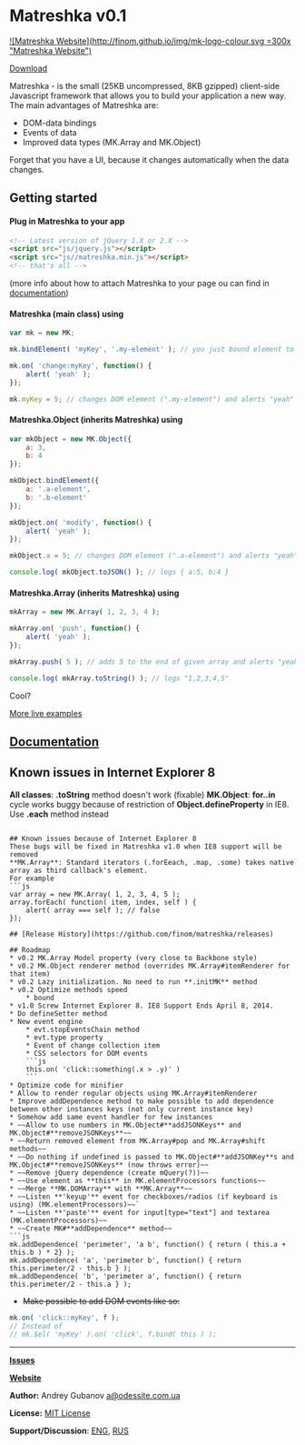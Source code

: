 # Matreshka v0.1
[![Matreshka Website](http://finom.github.io/img/mk-logo-colour.svg =300x "Matreshka Website")](http://finom.github.io/matreshka)

[Download](https://github.com/finom/matreshka/releases)

Matreshka - is the small (25KB uncompressed, 8KB gzipped) client-side Javascript framework that allows you to build your application a new way. The main advantages of Matreshka are:
* DOM-data bindings
* Events of data
* Improved data types (MK.Array and MK.Object)

Forget that you have a UI, because it changes automatically when the data changes.

## Getting started
#### Plug in Matreshka to your app

```html
<!-- Latest version of jQuery 1.X or 2.X -->
<script src="js/jquery.js"></script>
<script src="js//matreshka.min.js"></script>
<!-- that's all -->
```
(more info about how to attach Matreshka to your page ou can find in [documentation](http://finom.github.io/matreshka/docs/))

#### Matreshka (main class) using

```js
var mk = new MK;

mk.bindElement( 'myKey', '.my-element' ); // you just bound element to your key "myKey"

mk.on( 'change:myKey', function() {
	alert( 'yeah' );
});

mk.myKey = 5; // changes DOM element (".my-element") and alerts "yeah"
```

#### Matreshka.Object (inherits Matreshka) using

```js
var mkObject = new MK.Object({
	a: 3,
	b: 4
});

mkObject.bindElement({
	a: '.a-element',
	b: '.b-element'
});

mkObject.on( 'modify', function() {
	alert( 'yeah' );
});

mkObject.a = 5; // changes DOM element (".a-element") and alerts "yeah"

console.log( mkObject.toJSON() ); // logs { a:5, b:4 }
```

#### Matreshka.Array (inherits Matreshka) using
```js
mkArray = new MK.Array( 1, 2, 3, 4 );

mkArray.on( 'push', function() {
	alert( 'yeah' );
});

mkArray.push( 5 ); // adds 5 to the end of given array and alerts "yeah"

console.log( mkArray.toString() ); // logs "1,2,3,4,5"
```

Cool?

[More live examples](http://finom.github.io/matreshka/examples/)

## [Documentation](http://finom.github.io/matreshka/docs/)

## Known issues in Internet Explorer 8
**All classes**: **.toString** method doesn't work (fixable)
**MK.Object**: **for..in** cycle works buggy because of restriction of **Object.defineProperty** in IE8. Use **.each** method instead
```

## Known issues because of Internet Explorer 8
These bugs will be fixed in Matreshka v1.0 when IE8 support will be removed
**MK.Array**: Standard iterators (.forEeach, .map, .some) takes native array as third callback's element.
For example
```js
var array = new MK.Array( 1, 2, 3, 4, 5 );
array.forEach( function( item, index, self ) {
	alert( array === self ); // false
});

## [Release History](https://github.com/finom/matreshka/releases)

## Roadmap
* v0.2 MK.Array Model property (very close to Backbone style)
* v0.2 MK.Object renderer method (overrides MK.Array#itemRenderer for that item)
* v0.2 Lazy initialization. No need to run **.initMK** method
* v0.2 Optimize methods speed
	* bound
* v1.0 Screw Internet Explorer 8. IE8 Support Ends April 8, 2014.
* Do defineSetter method
* New event engine 
	* evt.stopEventsChain method
	* evt.type property
	* Event of change collection item
	* CSS selectors for DOM events
	```js
	this.on( 'click::something(.x > .y)' )
	```
* Optimize code for minifier
* Allow to render regular objects using MK.Array#itemRenderer
* Improve addDependence method to make possible to add dependence between other instances keys (not only current instance key)
* Somehow add same event handler for few instances
* ~~Allow to use numbers in MK.Object#**addJSONKeys** and MK.Object#**removeJSONKeys**~~
* ~~Return removed element from MK.Array#pop and MK.Array#shift methods~~
* ~~Do nothing if undefined is passed to MK.Object#**addJSONKey**s and MK.Object#**removeJSONKeys** (now throws error)~~
* ~~Remove jQuery dependence (create mQuery(?))~~
* ~~Use element as **this** in MK.elementProcessors functions~~
* ~~Merge **MK.DOMArray** with **MK.Array**~~
* ~~Listen **'keyup'** event for checkboxes/radios (if keyboard is using) (MK.elementProcessors)~~`
* ~~Listen **'paste'** event for input[type="text"] and textarea (MK.elementProcessors)~~
* ~~Create MK#**addDependence** method~~
```js
mk.addDependence( 'perimeter', 'a b', function() { return ( this.a + this.b ) * 2} );
mk.addDependence( 'a', 'perimeter b', function() { return this.perimeter/2 - this.b } );
mk.addDependence( 'b', 'perimeter a', function() { return this.perimeter/2 - this.a } );
```

* ~~Make possible to add DOM events like so:~~
```js
mk.on( 'click::myKey', f );
// Instead of
// mk.$el( 'myKey' ).on( 'click', f.bind( this ) );
```



------------------------------------

[**Issues**](https://github.com/finom/matreshka/issues)

[**Website**](http://finom.github.io/matreshka/)

**Author:** Andrey Gubanov <a@odessite.com.ua>

**License:** [MIT License](https://raw.github.com/finom/matreshka/master/LICENSE)

**Support/Discussion**: [ENG](https://groups.google.com/forum/#!forum/matreshkajs), [RUS](https://groups.google.com/forum/#!forum/matreshkajs-rus)








